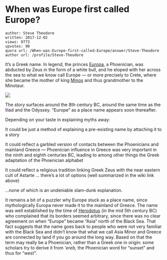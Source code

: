 # When was Europe first called Europe?

	author: Steve Theodore
	written: 2017-12-02
	views: 9773
	upvotes: 90
	quora url: /When-was-Europe-first-called-Europe/answer/Steve-Theodore
	author url: /profile/Steve-Theodore


It’s a Greek name. In legend, the princes [Europa](https://en.wikipedia.org/wiki/Europa_(mythology)), a Phoenician, was abducted by Zeus in the form of a white bull, and he eloped with her across the sea to what we know call Europe — or more precisely to Crete, where she became the mother of king [Minos](https://en.wikipedia.org/wiki/Minos) and thus grandmother to the Minotaur.

![](https://qph.fs.quoracdn.net/main-qimg-1e0bf5e9ed64e5cb7cb185b3e79c1913-c)

The story surfaces around the 8th century BC, around the same time as the Iliad and the Odyssey. “Europe” as a place name appears soon thereafter.

Depending on your taste in explaining myths away:

It could be just a method of explaining a pre-existing name by attaching it to a story

It could reflect a garbled version of contacts between the Phoenicians and mainland Greece — Phoenician influence in Greece was very important in the ninth and eighth centuries BC, leading to among other things the Greek adaptation of the Phoenician alphabet

It could reflect a religious tradition linking Greek Zeus with the near eastern cult of Astarte … there’s a lot of options (well summarized in the wiki link above)

…none of which is an undeniable slam-dunk explanation.

It remains a bit of a puzzler why Europe stuck as a place name, since mythologically Europa never made it to the mainland of Greece. The name was well established by the time of [Herodotus](http://www.perseus.tufts.edu/hopper/text?doc=Perseus%3Atext%3A1999.01.0126%3Abook%3D4&force=y) (in the mid 5th century BC) who complained that its borders seemed arbitrary, since there was no clear agreement on when “Europe” became “Asia” north of the Black Sea. That fact suggests that the name goes back to people who were not very familiar with the Black Sea and didn’t know that what we call Asia Minor and Greece are connected by land if you go around the long way. Based on that the term may really be a Phoenician, rather than a Greek one in origin: some scholars try to derive it from _'ereb,_ the Phoenician word for “sunset” and thus for “west”.

